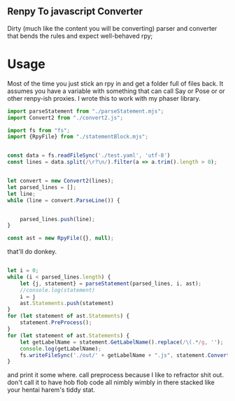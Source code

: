 ## Renpy To javascript Converter

Dirty (much like the content you will be converting) parser and converter that bends the rules and expect well-behaved
rpy;

# Usage

Most of the time you just stick an rpy in and get a folder full of files back. It assumes you have a variable with
something that can call Say or Pose or or other renpy-ish proxies. I wrote this to work with my phaser library.

```javascript
import parseStatement from "./parseStatement.mjs";
import Convert2 from "./convert2.js";

import fs from "fs";
import {RpyFile} from "./statementBlock.mjs";


const data = fs.readFileSync('./test.yaml', 'utf-8')
const lines = data.split(/\r?\n/).filter(a => a.trim().length > 0);


let convert = new Convert2(lines);
let parsed_lines = [];
let line;
while (line = convert.ParseLine()) {


    parsed_lines.push(line);
}

const ast = new RpyFile({}, null);
```

that'll do donkey.

```javascript

let i = 0;
while (i < parsed_lines.length) {
    let {j, statement} = parseStatement(parsed_lines, i, ast);
    //console.log(statement)
    i = j
    ast.Statements.push(statement)
}
for (let statement of ast.Statements) {
    statement.PreProcess();
}
for (let statement of ast.Statements) {
    let getLabelName = statement.GetLabelName().replace(/\(.*/g, '');
    console.log(getLabelName);
    fs.writeFileSync('./out/' + getLabelName + ".js", statement.ConvertToJavascript(), 'utf-8')
}
```

and print it some where. call preprocess because I like to refractor shit out. don't call it to have hob flob code all
nimbly wimbly in there stacked like your hentai harem's tiddy stat.
